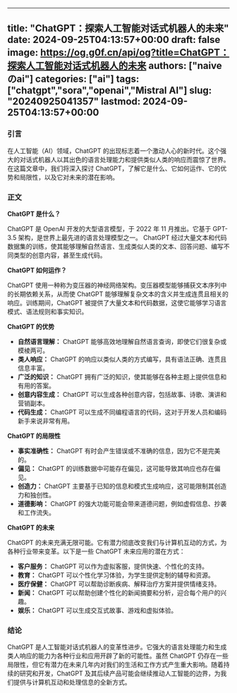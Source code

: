 
---
title: "ChatGPT：探索人工智能对话式机器人的未来"
date: 2024-09-25T04:13:57+00:00
draft: false
image: https://og.g0f.cn/api/og?title=ChatGPT：探索人工智能对话式机器人的未来
authors: ["naiveのai"]
categories: ["ai"]
tags: ["chatgpt","sora","openai","Mistral AI"]
slug: "20240925041357"
lastmod: 2024-09-25T04:13:57+00:00
---
### 引言

在人工智能（AI）领域，ChatGPT 的出现标志着一个激动人心的新时代。这个强大的对话式机器人以其出色的语言处理能力和提供类似人类的响应而震惊了世界。在这篇文章中，我们将深入探讨 ChatGPT，了解它是什么、它如何运作、它的优势和局限性，以及它对未来的潜在影响。

### 正文

**ChatGPT 是什么？**

ChatGPT 是 OpenAI 开发的大型语言模型，于 2022 年 11 月推出。它基于 GPT-3.5 架构，是世界上最先进的语言处理模型之一。 ChatGPT 经过大量文本和代码数据集的训练，使其能够理解自然语言、生成类似人类的文本、回答问题、编写不同类型的创意内容，甚至生成代码。

**ChatGPT 如何运作？**

ChatGPT 使用一种称为变压器的神经网络架构。变压器模型能够捕获文本序列中的长期依赖关系，从而使 ChatGPT 能够理解复杂文本的含义并生成连贯且相关的响应。训练期间，ChatGPT 被提供了大量文本和代码数据，这使它能够学习语言模式、语法规则和事实知识。

**ChatGPT 的优势**

* **自然语言理解：** ChatGPT 能够高效地理解自然语言查询，即使它们很复杂或模棱两可。
* **类人响应：** ChatGPT 的响应以类似人类的方式编写，具有语法正确、连贯且信息丰富。
* **广泛的知识：** ChatGPT 拥有广泛的知识，使其能够在各种主题上提供信息和有用的答案。
* **创意内容生成：** ChatGPT 可以生成各种创意内容，包括故事、诗歌、演讲和营销副本。
* **代码生成：** ChatGPT 可以生成不同编程语言的代码，这对于开发人员和编码新手来说非常有用。

**ChatGPT 的局限性**

* **事实准确性：** ChatGPT 有时会产生错误或不准确的信息，因为它不是完美的。
* **偏见：** ChatGPT 的训练数据中可能存在偏见，这可能导致其响应也存在偏见。
* **创造力：** ChatGPT 主要基于已知的信息和模式生成响应，这可能限制其创造力和独创性。
* **道德影响：** ChatGPT 的强大功能可能会带来道德问题，例如虚假信息、抄袭和工作流失。

**ChatGPT 的未来**

ChatGPT 的未来充满无限可能。它有潜力彻底改变我们与计算机互动的方式，为各种行业带来变革。以下是一些 ChatGPT 未来应用的潜在方式：

* **客户服务：** ChatGPT 可以作为虚拟客服，提供快速、个性化的支持。
* **教育：** ChatGPT 可以个性化学习体验，为学生提供定制的辅导和资源。
* **医疗保健：** ChatGPT 可以帮助诊断疾病、解释治疗方案并提供情绪支持。
* **新闻：** ChatGPT 可以帮助创建个性化的新闻摘要和分析，迎合每个用户的兴趣。
* **娱乐：** ChatGPT 可以生成交互式故事、游戏和虚拟体验。

### 结论

ChatGPT 是人工智能对话式机器人的变革性进步。它强大的语言处理能力和生成类人响应的能力为各种行业和应用开辟了新的可能性。虽然 ChatGPT 仍存在一些局限性，但它有潜力在未来几年内对我们的生活和工作方式产生重大影响。随着持续的研究和开发，ChatGPT 及其后续产品可能会继续推动人工智能的边界，为我们提供与计算机互动和处理信息的全新方式。